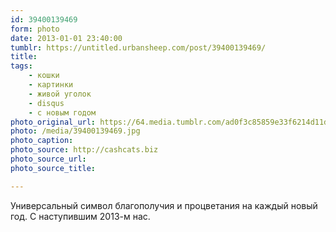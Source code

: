 ```yaml
---
id: 39400139469
form: photo
date: 2013-01-01 23:40:00
tumblr: https://untitled.urbansheep.com/post/39400139469/
title:
tags:
    - кошки
    - картинки
    - живой уголок
    - disqus
    - с новым годом
photo_original_url: https://64.media.tumblr.com/ad0f3c85859e33f6214d11d3d06ec0b4/tumblr_mfxky7atAX1qgn992o1_1280.jpg
photo: /media/39400139469.jpg
photo_caption: 
photo_source: http://cashcats.biz
photo_source_url:
photo_source_title:

---
```


<p>Универсальный символ благополучия и процветания на каждый новый год. С наступившим 2013-м нас.</p>
